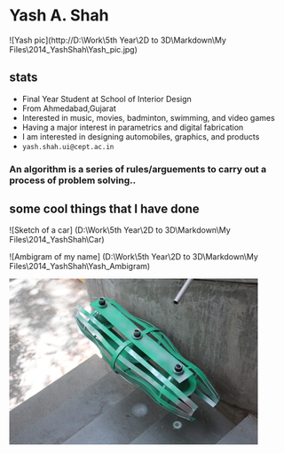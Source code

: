 # Yash A. Shah
![Yash pic](http://D:\Work\5th Year\2D to 3D\Markdown\My Files\2014_YashShah\Yash_pic.jpg)

## stats

* Final Year Student at School of Interior Design
* From Ahmedabad,Gujarat
* Interested in music, movies, badminton, swimming, and video games
* Having a major interest in parametrics and digital fabrication
* I am interested in designing automobiles, graphics, and products
* ```yash.shah.ui@cept.ac.in```

### An algorithm is a series of rules/arguements to carry out a process of problem solving..

## some cool things that I have done

![Sketch of a car]
(D:\Work\5th Year\2D to 3D\Markdown\My Files\2014_YashShah\Car)

![Ambigram of my name]
(D:\Work\5th Year\2D to 3D\Markdown\My Files\2014_YashShah\Yash_Ambigram)

![Lighting Installation inspired from a peapod - Graphic Design 2](Peapod.jpg)
